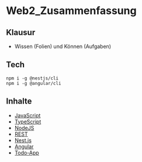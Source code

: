 # Web2_Zusammenfassung

## Klausur

* Wissen (Folien) und Können (Aufgaben)

## Tech

```
npm i -g @nestjs/cli
npm i -g @angular/cli
```

## Inhalte

* [JavaScript](./content/JAVASCRIPT.md)
* [TypeScript](./content/TYPESCRIPT.md)
* [NodeJS](./content/NODE.md)
* [REST](./content/REST.md)
* [Nest.js](./content/NESTJS.md)
* [Angular](./content/ANGULAR.md)
* [Todo-App](./web2-todo/README.md)